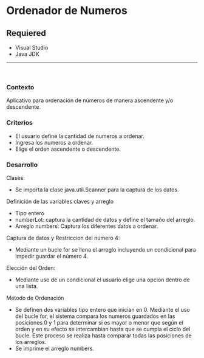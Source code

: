 # Ordenador de Numeros
## Requiered
- Visual Studio
- Java JDK

<hr>
<br>

### Contexto

Aplicativo para ordenación de números de manera ascendente y/o descendente. 

### Criterios

- El usuario define la cantidad de numeros a ordenar.
- Ingresa los numeros a ordenar.
- Elige el orden ascendente o descendente.

### Desarrollo
Clases:
- Se importa la clase java.util.Scanner para la captura de los datos.

Definición de las variables claves y arreglo
- Tipo entero 
- numberLot: captura la cantidad de datos y define el tamaño del arreglo.
- Arreglo numbers: Captura los diferentes datos a ordenar.

Captura de datos y Restriccion del número 4:
- Mediante un bucle for se llena el arreglo incluyendo un condicional para impedir guardar el número 4.

Elección del Orden:
- Mediante uso de un condicional el usuario elige una opcion dentro de una lista.

Método de Ordenación
- Se definen dos variables tipo entero que inician en 0.
Mediante el uso del bucle for, el sistema compara los numeros guardados en las posiciones 0 y 1 para determinar si es mayor o menor que según el orden y en su efecto se intercambian hasta que se cumpla el ciclo del bucle. Este proceso se realiza hasta comparar todas las posiciones de los arreglos.
- Se imprime el arreglo numbers. 